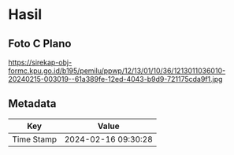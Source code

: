 # Hasil

## Foto C Plano

https://sirekap-obj-formc.kpu.go.id/b195/pemilu/ppwp/12/13/01/10/36/1213011036010-20240215-003019--61a389fe-12ed-4043-b9d9-721175cda9f1.jpg


## Metadata

| Key        | Value               |
| ---------- | ------------------- |
| Time Stamp | 2024-02-16 09:30:28 |



